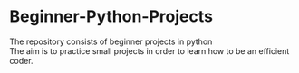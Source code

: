 # Beginner-Python-Projects
The repository consists of beginner projects in python </br>
The aim is to practice small projects in order to learn how to be an efficient coder.

